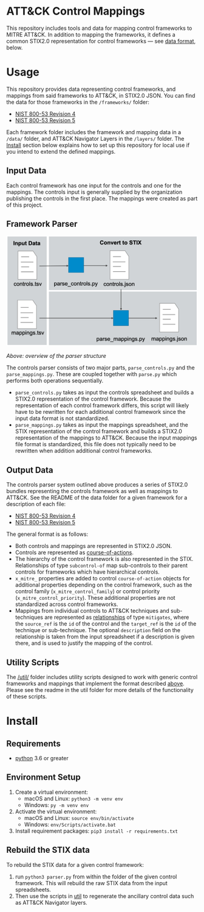 # ATT&CK Control Mappings
This repository includes tools and data for mapping control frameworks to MITRE ATT&amp;CK. In addition to mapping the frameworks, it defines a common STIX2.0 representation for control frameworks &mdash; see [data format](#data-format), below.

# Usage

This repository provides data representing control frameworks, and mappings from said frameworks to ATT&CK, in STIX2.0 JSON. You can find the data for those frameworks in the `/frameworks/` folder:
- [NIST 800-53 Revision 4](frameworks/nist800-53-r4/)
- [NIST 800-53 Revision 5](frameworks/nist800-53-r5/)

Each framework folder includes the framework and mapping data in a `/data/` folder, and ATT&CK Navigator Layers in the `/layers/` folder. The [Install](#install) section below explains how to set up this repository for local use if you intend to extend the defined mappings.

## Input Data
Each control framework has one input for the controls and one for the mappings. The controls input is generally supplied by the organization publishing the controls in the first place. The mappings were created as part of this project. 

## Framework Parser

<img src="docs/parser_overview.png" width="720px">

*Above: overview of the parser structure*

The controls parser consists of two major parts, `parse_controls.py` and the `parse_mappings.py`. These are coupled together with `parse.py` which performs both operations sequentially. 
- `parse_controls.py` takes as input the controls spreadsheet and builds a STIX2.0 representation of the control framework. Because the representation of each control framework differs, this script will likely have to be rewritten for each additional control framework since the input data format is not standardized.
- `parse_mappings.py` takes as input the mappings spreadsheet, and the STIX representation of the control framework and builds a STIX2.0 representation of the mappings to ATT&CK. Because the input mappings file format is standardized, this file does not typically need to be rewritten when addition additional control frameworks.

## Output Data

The controls parser system outlined above produces a series of STIX2.0 bundles representing the controls framework as well as mappings to ATT&CK. See the README of the data folder for a given framework for a description of each file:
- [NIST 800-53 Revision 4](frameworks/nist800-53-r4/data/)
- [NIST 800-53 Revision 5](frameworks/nist800-53-r5/data/)

The general format is as follows:
- Both controls and mappings are represented in STIX2.0 JSON.
- Controls are represented as [course-of-actions](https://docs.oasis-open.org/cti/stix/v2.0/csprd01/part2-stix-objects/stix-v2.0-csprd01-part2-stix-objects.html#_Toc476230929).
- The hierarchy of the control framework is also represented in the STIX. Relationships of type `subcontrol-of` map sub-controls to their parent controls for frameworks which have hierarchical controls. 
- `x_mitre_` properties are added to control `course-of-action` objects for additional properties depending on the control framework, such as the control family (`x_mitre_control_family`) or control priority (`x_mitre_control_priority`). These additional properties are not standardized across control frameworks.
- Mappings from individual controls to ATT&CK techniques and sub-techniques are represented as [relationships](https://docs.oasis-open.org/cti/stix/v2.0/csprd01/part2-stix-objects/stix-v2.0-csprd01-part2-stix-objects.html#_Toc476230970) of type `mitigates`, where the `source_ref` is the `id` of the control and the `target_ref` is the `id` of the technique or sub-technique. The optional `description` field on the relationship is taken from the input spreadsheet if a description is given there, and is used to justify the mapping of the control.

## Utility Scripts

The [/util/](util/) folder includes utility scripts designed to work with generic control frameworks and mappings that implement the format described [above](#output-data). Please see the readme in the util folder for more details of the functionality of these scripts.

# Install
## Requirements

- [python](https://www.python.org/) 3.6 or greater

## Environment Setup

1. Create a virtual environment: 
    - macOS and Linux: `python3 -m venv env`
    - Windows: `py -m venv env`
2. Activate the virtual environment: 
    - macOS and Linux: `source env/bin/activate`
    - Windows: `env/Scripts/activate.bat`
3. Install requirement packages: `pip3 install -r requirements.txt`

## Rebuild the STIX data

To rebuild the STIX data for a given control framework:
1. run `python3 parser.py` from within the folder of the given control framework. This will rebuild the raw STIX data from the input spreadsheets.
1. Then use the scripts in [util](util/) to regenerate the ancillary control data such as ATT&CK Navigator layers.
